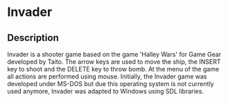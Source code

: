 # Invader

<h2>Description</h2>


Invader is a shooter game based on the game 'Halley Wars' for Game Gear developed by Taito. The arrow keys are used to move the ship, the INSERT key to shoot and the DELETE key to throw bomb. At the menu of the game all actions are performed using mouse. Initially, the Invader game was developed under MS-DOS but due this operating system is not currently used anymore, Invader was adapted to Windows using SDL libraries.





